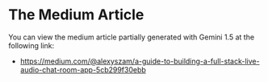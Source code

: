 # The Medium Article

You can view the medium article partially generated with Gemini 1.5 at the following link:
- https://medium.com/@alexyszam/a-guide-to-building-a-full-stack-live-audio-chat-room-app-5cb299f30ebb 